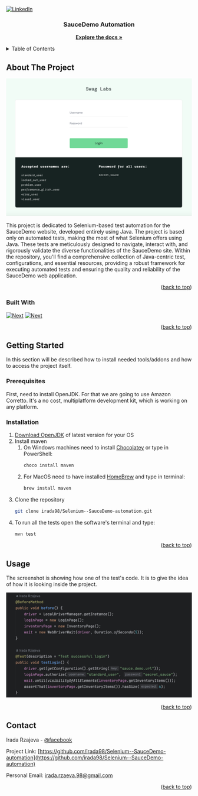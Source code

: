 <!-- Improved compatibility of back to top link: See: https://github.com/othneildrew/Best-README-Template/pull/73 -->
<a name="readme-top"></a>
<!--
*** Thanks for checking out the Best-README-Template. If you have a suggestion
*** that would make this better, please fork the repo and create a pull request
*** or simply open an issue with the tag "enhancement".
*** Don't forget to give the project a star!
*** Thanks again! Now go create something AMAZING! :D
-->



<!-- PROJECT SHIELDS -->
<!--
*** I'm using markdown "reference style" links for readability.
*** Reference links are enclosed in brackets [ ] instead of parentheses ( ).
*** See the bottom of this document for the declaration of the reference variables
*** for contributors-url, forks-url, etc. This is an optional, concise syntax you may use.
*** https://www.markdownguide.org/basic-syntax/#reference-style-links
-->

[![LinkedIn][linkedin-shield]][linkedin-url]



<!-- PROJECT LOGO -->

<div>
<h3 align="center">SauceDemo Automation</h3>
  <p align="center">
    <a href="https://github.com/irada98/Selenium--SauceDemo-automation"><strong>Explore the docs »</strong></a>
</div>



<!-- TABLE OF CONTENTS -->
<details>
  <summary>Table of Contents</summary>
  <ol>
    <li>
      <a href="#about-the-project">About The Project</a>
      <ul>
        <li><a href="#built-with">Built With</a></li>
      </ul>
    </li>
    <li>
      <a href="#getting-started">Getting Started</a>
      <ul>
        <li><a href="#prerequisites">Prerequisites</a></li>
        <li><a href="#installation">Installation</a></li>
      </ul>
    </li>
    <li><a href="#usage">Usage</a></li>
    <li><a href="#contact">Contact</a></li>
    <li><a href="#acknowledgments">Acknowledgments</a></li>
  </ol>
</details>



<!-- ABOUT THE PROJECT -->
## About The Project

[![Product Name Screen Shot][product-screenshot]](https://www.saucedemo.com)

This project is dedicated to Selenium-based test automation for the SauceDemo website, 
developed entirely using Java. The project is based only on automated tests,
making the most of what Selenium offers using Java. These tests are meticulously designed 
to navigate, interact with, and rigorously validate the diverse functionalities of the SauceDemo site. Within the 
repository, you'll find a comprehensive collection of Java-centric test, configurations, and essential resources, 
providing a robust framework for executing automated tests and ensuring the quality and reliability of the SauceDemo web application.

<p align="right">(<a href="#readme-top">back to top</a>)</p>



### Built With

[![Next][Java]][Java-url]
[![Next][Selenium]][Selenium-url]

<p align="right">(<a href="#readme-top">back to top</a>)</p>



<!-- GETTING STARTED -->
## Getting Started

In this section will be described how to install needed tools/addons 
and how to access the project itself.


### Prerequisites

First, need to install OpenJDK. For that we are going to use Amazon Corretto. It's 
a no cost, multiplatform development kit, which is working on any platform.


### Installation

1. [Download OpenJDK](https://docs.aws.amazon.com/corretto/latest/corretto-11-ug/downloads-list.html) of latest version for your OS
2. Install maven
   1. On Windows machines need to install [Chocolatey](https://chocolatey.org/install) or type in PowerShell:
      ```sh
      choco install maven
      ```
   2. For MacOS need to have installed [HomeBrew](https://brew.sh) and type in terminal:
      ```sh
      brew install maven
      ```
3. Clone the repository
   ```sh
   git clone irada98/Selenium--SauceDemo-automation.git
   ```
4. To run all the tests open the software's terminal and type:
   ```sh
   mvn test
   ```

<p align="right">(<a href="#readme-top">back to top</a>)</p>



<!-- USAGE EXAMPLES -->
## Usage
The screenshot is showing how one of the test's code.
It is to give the idea of how it is looking inside the project.

![Test-code-screen]

<p align="right">(<a href="#readme-top">back to top</a>)</p>



<!-- CONTACT -->
## Contact

Irada Rzajeva - [@facebook](https://www.facebook.com/irada.rzajeva/)

Project Link: [https://github.com/irada98/Selenium--SauceDemo-automation](https://github.com/irada98/Selenium--SauceDemo-automation)

Personal Email: irada.rzaeva.98@gmail.com

<p align="right">(<a href="#readme-top">back to top</a>)</p>






<!-- MARKDOWN LINKS & IMAGES -->
<!-- https://www.markdownguide.org/basic-syntax/#reference-style-links -->
[linkedin-shield]: https://img.shields.io/badge/-LinkedIn-black.svg?style=for-the-badge&logo=linkedin&colorB=555
[linkedin-url]: https://www.linkedin.com/in/irada-rzajeva-873000257/
[product-screenshot]: images/website-image.png
[Java]: https://img.shields.io/badge/Java-blue
[Java-url]: https://www.java.com/en/
[Selenium]: https://img.shields.io/badge/Selenium-green
[Selenium-url]: https://www.selenium.dev
[Test-code-screen]: images/test-code-example.png

